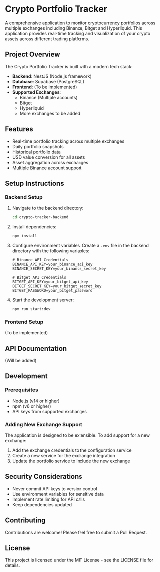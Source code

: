 # Crypto Portfolio Tracker

A comprehensive application to monitor cryptocurrency portfolios across multiple exchanges including Binance, Bitget and Hyperliquid. This application provides real-time tracking and visualization of your crypto assets across different trading platforms.

## Project Overview

The Crypto Portfolio Tracker is built with a modern tech stack:

- **Backend**: NestJS (Node.js framework)
- **Database**: Supabase (PostgreSQL)
- **Frontend**: (To be implemented)
- **Supported Exchanges**: 
  - Binance (Multiple accounts)
  - Bitget
  - Hyperliquid
  - More exchanges to be added

## Features

- Real-time portfolio tracking across multiple exchanges
- Daily portfolio snapshots
- Historical portfolio data
- USD value conversion for all assets
- Asset aggregation across exchanges
- Multiple Binance account support

## Setup Instructions

### Backend Setup

1. Navigate to the backend directory:
   ```bash
   cd crypto-tracker-backend
   ```

2. Install dependencies:
   ```bash
   npm install
   ```

3. Configure environment variables:
   Create a `.env` file in the backend directory with the following variables:
   ```env
   # Binance API Credentials
   BINANCE_API_KEY=your_binance_api_key
   BINANCE_SECRET_KEY=your_binance_secret_key

   # Bitget API Credentials
   BITGET_API_KEY=your_bitget_api_key
   BITGET_SECRET_KEY=your_bitget_secret_key
   BITGET_PASSWORD=your_bitget_password
   ```

4. Start the development server:
   ```bash
   npm run start:dev
   ```

### Frontend Setup

(To be implemented)

## API Documentation

(Will be added)

## Development

### Prerequisites

- Node.js (v14 or higher)
- npm (v6 or higher)
- API keys from supported exchanges

### Adding New Exchange Support

The application is designed to be extensible. To add support for a new exchange:

1. Add the exchange credentials to the configuration service
2. Create a new service for the exchange integration
3. Update the portfolio service to include the new exchange

## Security Considerations

- Never commit API keys to version control
- Use environment variables for sensitive data
- Implement rate limiting for API calls
- Keep dependencies updated

## Contributing

Contributions are welcome! Please feel free to submit a Pull Request.

## License

This project is licensed under the MIT License - see the LICENSE file for details.